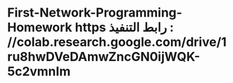 # First-Network-Programming-Homework https رابط التنفيذ : //colab.research.google.com/drive/1ru8hwDVeDAmwZncGN0ijWQK-5c2vmnIm
